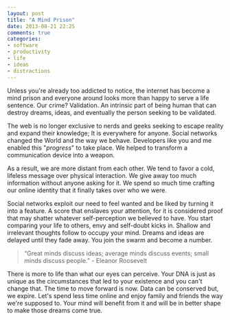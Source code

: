 ```yaml
---
layout: post
title: "A Mind Prison"
date: 2013-08-21 22:25
comments: true
categories: 
- software
- productivity
- life
- ideas
- distractions
---
```

Unless you're already too addicted to notice, the internet has become a mind prison and everyone around looks more than happy to serve a life sentence. Our crime? Validation. An intrinsic part of being human that can destroy dreams, ideas, and eventually the person seeking to be validated.

The web is no longer exclusive to nerds and geeks seeking to escape reality and expand their knowledge; It is everywhere for anyone. Social networks changed the World and the way we behave. Developers like you and me enabled this "*progress*" to take place. We helped to transform a communication device into a weapon. 

As a result, we are more distant from each other. We tend to favor a cold, lifeless message over physical interaction. We give away too much information without anyone asking for it. We spend so much time crafting our online identity that it finally takes over who we were.

Social networks exploit our need to feel wanted and be liked by turning it into a feature. A score that enslaves your attention, for it is considered proof that may shatter whatever self-perception we believed to have. You start comparing your life to others, envy and self-doubt kicks in. Shallow and irrelevant thoughts follow to occupy your mind. Dreams and ideas are delayed until they fade away. You join the swarm and become a number.

>“Great minds discuss ideas; average minds discuss events; small minds discuss people.” - Eleanor Roosevelt

There is more to life than what our eyes can perceive. Your DNA is just as unique as the circumstances that led to your existence and you can't change that. The time to move forward is now. Data can be conserved but, we expire. Let's spend less time online and enjoy family and friends the way we're supposed to. Your mind will benefit from it and will be in better shape to make those dreams come true.